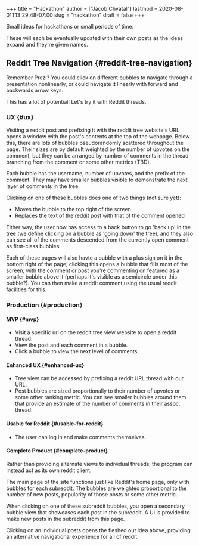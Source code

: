 +++
title = "Hackathon"
author = ["Jacob Chvatal"]
lastmod = 2020-08-01T13:29:48-07:00
slug = "hackathon"
draft = false
+++

Small ideas for hackathons or small periods of time.

These will each be eventually updated with their own posts as the ideas expand and they're given names.


## Reddit Tree Navigation {#reddit-tree-navigation}

Remember Prezi? You could click on different bubbles
to navigate through a presentation nonlinearly, or could
navigate it linearly with forward and backwards arrow keys.

This has a lot of potential! Let's try it with Reddit threads.


### UX {#ux}

Visiting a reddit post and prefixing it with the reddit tree website's URL opens a window with the post's contents at the top of the webpage. Below this, there are lots of bubbles pseudorandomly scattered throughout the page. Their sizes are by default weighted by the number of upvotes on the comment, but they can be arranged by number of comments in the thread branching from the comment or some other metrics (TBD).

Each bubble has the username, number of upvotes, and the prefix of the comment. They may have smaller bubbles visible to demonstrate the next layer of comments in the tree.

Clicking on one of these bubbles does one of two things (not sure yet):

-   Moves the bubble to the top right of the screen
-   Replaces the text of the reddit post with that of the comment opened

Either way, the user now has access to a back button to go 'back up' in the tree (we define clicking on a bubble as 'going down' the tree), and they also can see all of the comments descended from the currently open comment as first-class bubbles.

Each of these pages will also havte a bubble with a plus sign on it in the bottom right of the page; clicking this opens a bubble that fills most of the screen, with the comment or post you're commenting on featured as a smaller bubble above it (perhaps it's visible as a semicircle under this bubble?). You can then make a reddit comment using the usual reddit facilities for this.


### Production {#production}


#### MVP {#mvp}

-   Visit a specific url on the reddit tree view website to open a reddit thread.
-   View the post and each comment in a bubble.
-   Click a bubble to view the next level of comments.


#### Enhanced UX {#enhanced-ux}

-   Tree view can be accessed by prefixing a reddit URL thread with our URL.
-   Post bubbles are sized proportionally to their number of upvotes or some other ranking metric. You can see smaller bubbles around them that provide an estimate of the number of comments in their assoc. thread.


#### Usable for Reddit {#usable-for-reddit}

-   The user can log in and make comments themselves.


#### Complete Product {#complete-product}

Rather than providing alternate views to individual threads, the program can instead act as its own reddit client.

The main page of the site functions just like Reddit's home page, only with bubbles for each subreddit.
The bubbles are weighted proportional to the number of new posts, popularity of those posts or some other metric.

When clicking on one of these subreddit bubbles, you open a secondary bubble view that showcases each post in the subreddit.
A UI is provided to make new posts in the subreddit from this page.

Clicking on an individual posts opens the fleshed out idea above, providing an alternative navigational experience for all of reddit.
